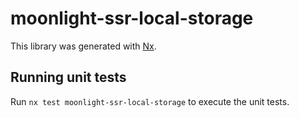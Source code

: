 # moonlight-ssr-local-storage

This library was generated with [Nx](https://nx.dev).

## Running unit tests

Run `nx test moonlight-ssr-local-storage` to execute the unit tests.
